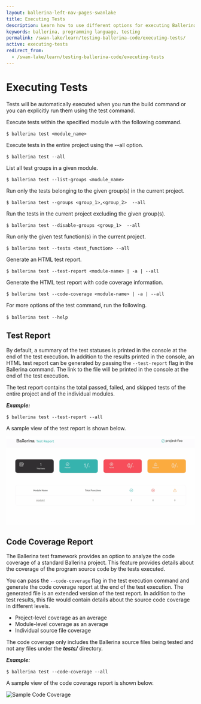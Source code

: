 ```yaml
---
layout: ballerina-left-nav-pages-swanlake
title: Executing Tests
description: Learn how to use different options for executing Ballerina tests.
keywords: ballerina, programming language, testing
permalink: /swan-lake/learn/testing-ballerina-code/executing-tests/
active: executing-tests
redirect_from:
  - /swan-lake/learn/testing-ballerina-code/executing-tests
---
```


# Executing Tests

Tests will be automatically executed when you run the build command or you can explicitly run them using the test command. 

Execute tests within the specified module with the following command.

```
$ ballerina test <module_name>
```

Execute tests in the entire project using the --all option.

```
$ ballerina test --all
```

List all test groups in a given module.

```
$ ballerina test --list-groups <module_name>
```

Run only the tests belonging to the given group(s) in the current project.

```
$ ballerina test --groups <group_1>,<group_2>  --all
```

Run the tests in the current project excluding the given group(s).

```
$ ballerina test --disable-groups <group_1>  --all
```

Run only the given test function(s) in the current project.

```
$ ballerina test --tests <test_function> --all
```

Generate an HTML test report.

```
$ ballerina test --test-report <module-name> | -a | --all
```

Generate the HTML test report with code coverage information.

```
$ ballerina test --code-coverage <module-name> | -a | --all
```

For more options of the test command, run the following.

`$ ballerina test --help` 


## Test Report

By default, a summary of the test statuses is printed in the console at the end of the test execution. In addition to the results printed in the console, an HTML test report can be generated by passing the `--test-report` flag in the Ballerina command. The link to the file will be printed in the console at the end of the test execution.

The test report contains the total passed, failed, and skipped tests of the entire project and of the individual modules.

***Example:***

```
$ ballerina test --test-report --all
```

A sample view of the test report is shown below.

![Sample Test Report](/swan-lake/learn/images/test-report.gif)

## Code Coverage Report

The Ballerina test framework provides an option to analyze the code coverage of a standard Ballerina project. This feature provides details about the coverage of the program source code by the tests executed. 

You can pass the `--code-coverage`  flag in the test execution command and generate the code coverage report  at the end of the test execution. The generated file is an extended version of the test report. In addition to the test results, this file would contain details about the source code coverage in different levels.

*   Project-level coverage as an average
*   Module-level coverage as an average
*   Individual source file coverage

The code coverage only includes the Ballerina source files being tested and not any files under the **_tests/_** directory.

***Example:***

```
$ ballerina test --code-coverage --all
```

A sample view of the code coverage report is shown below.

![Sample Code Coverage](/swan-lake/learn/images/code-cov.gif)
